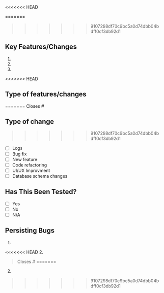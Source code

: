 <<<<<<< HEAD

=======
>>>>>>> 9107298df70c9bc5a0d74dbb04bdff0cf3db92d1
## Key Features/Changes

1. 
2. 
3. 

<<<<<<< HEAD
## Type of features/changes
=======
Closes #

## Type of change
>>>>>>> 9107298df70c9bc5a0d74dbb04bdff0cf3db92d1

- [ ] Logs
- [ ] Bug fix 
- [ ] New feature 
- [ ] Code refactoring
- [ ] UI/UX Improvment
- [ ] Database schema changes

## Has This Been Tested?

- [ ] Yes
- [ ] No
- [ ] N/A

## Persisting Bugs

1.
<<<<<<< HEAD
2.

>Closes #
=======
2. 
>>>>>>> 9107298df70c9bc5a0d74dbb04bdff0cf3db92d1
